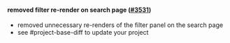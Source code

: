 #### removed filter re-render on search page ([#3531](https://github.com/shopsys/shopsys/pull/3531))

- removed unnecessary re-renders of the filter panel on the search page
- see #project-base-diff to update your project
